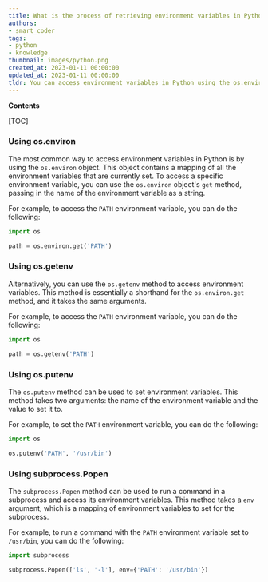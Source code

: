```yaml
---
title: What is the process of retrieving environment variables in Python?
authors:
- smart_coder
tags:
- python
- knowledge
thumbnail: images/python.png
created_at: 2023-01-11 00:00:00
updated_at: 2023-01-11 00:00:00
tldr: You can access environment variables in Python using the os.environ dictionary.
---
```


**Contents**

[TOC]

### Using os.environ

The most common way to access environment variables in Python is by using the `os.environ` object. This object contains a mapping of all the environment variables that are currently set. To access a specific environment variable, you can use the `os.environ` object's `get` method, passing in the name of the environment variable as a string.

For example, to access the `PATH` environment variable, you can do the following:

```python
import os

path = os.environ.get('PATH')
```

### Using os.getenv

Alternatively, you can use the `os.getenv` method to access environment variables. This method is essentially a shorthand for the `os.environ.get` method, and it takes the same arguments.

For example, to access the `PATH` environment variable, you can do the following:

```python
import os

path = os.getenv('PATH')
```

### Using os.putenv

The `os.putenv` method can be used to set environment variables. This method takes two arguments: the name of the environment variable and the value to set it to.

For example, to set the `PATH` environment variable, you can do the following:

```python
import os

os.putenv('PATH', '/usr/bin')
```

### Using subprocess.Popen

The `subprocess.Popen` method can be used to run a command in a subprocess and access its environment variables. This method takes a `env` argument, which is a mapping of environment variables to set for the subprocess.

For example, to run a command with the `PATH` environment variable set to `/usr/bin`, you can do the following:

```python
import subprocess

subprocess.Popen(['ls', '-l'], env={'PATH': '/usr/bin'})
```
